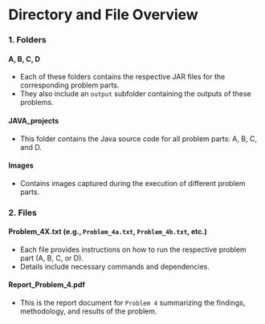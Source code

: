 
# Directory and File Overview

### 1. **Folders**

#### A, B, C, D
- Each of these folders contains the respective JAR files for the corresponding problem parts.
- They also include an `output` subfolder containing the outputs of these problems.

#### JAVA_projects
- This folder contains the Java source code for all problem parts: A, B, C, and D.

#### Images
- Contains images captured during the execution of different problem parts.

### 2. **Files**

#### Problem_4X.txt (e.g., `Problem_4a.txt`, `Problem_4b.txt`, etc.)
- Each file provides instructions on how to run the respective problem part (A, B, C, or D).
- Details include necessary commands and dependencies.

#### Report_Problem_4.pdf
- This is the report document for `Problem 4` summarizing the findings, methodology, and results of the problem.


